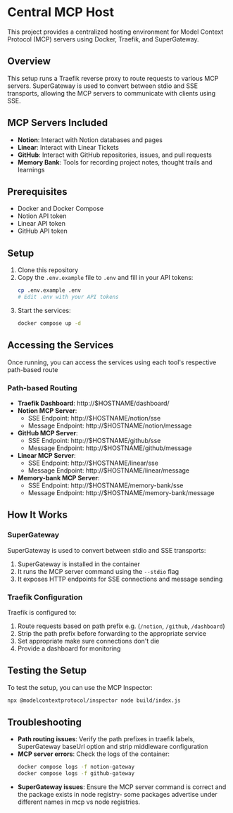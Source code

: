 # Central MCP Host

This project provides a centralized hosting environment for Model Context Protocol (MCP) servers using Docker, Traefik, and SuperGateway.

## Overview

This setup runs a Traefik reverse proxy to route requests to various MCP servers. SuperGateway is used to convert between stdio and SSE transports, allowing the MCP servers to communicate with clients using SSE.

## MCP Servers Included

- **Notion**: Interact with Notion databases and pages
- **Linear**: Interact with Linear Tickets
- **GitHub**: Interact with GitHub repositories, issues, and pull requests
- **Memory Bank**: Tools for recording project notes, thought trails and learnings

## Prerequisites

- Docker and Docker Compose
- Notion API token
- Linear API token
- GitHub API token

## Setup

1. Clone this repository
2. Copy the `.env.example` file to `.env` and fill in your API tokens:
   ```bash
   cp .env.example .env
   # Edit .env with your API tokens
   ```
3. Start the services:
   ```bash
   docker compose up -d
   ```

## Accessing the Services

Once running, you can access the services using each tool's respective path-based route

### Path-based Routing

- **Traefik Dashboard**: http://$HOSTNAME/dashboard/
- **Notion MCP Server**: 
  - SSE Endpoint: http://$HOSTNAME/notion/sse
  - Message Endpoint: http://$HOSTNAME/notion/message
- **GitHub MCP Server**: 
  - SSE Endpoint: http://$HOSTNAME/github/sse
  - Message Endpoint: http://$HOSTNAME/github/message
- **Linear MCP Server**: 
  - SSE Endpoint: http://$HOSTNAME/linear/sse
  - Message Endpoint: http://$HOSTNAME/linear/message
- **Memory-bank MCP Server**: 
  - SSE Endpoint: http://$HOSTNAME/memory-bank/sse
  - Message Endpoint: http://$HOSTNAME/memory-bank/message

## How It Works

### SuperGateway

SuperGateway is used to convert between stdio and SSE transports:

1. SuperGateway is installed in the container
2. It runs the MCP server command using the `--stdio` flag
3. It exposes HTTP endpoints for SSE connections and message sending

### Traefik Configuration

Traefik is configured to:

1. Route requests based on path prefix e.g. (`/notion`, `/github`, `/dashboard`)
2. Strip the path prefix before forwarding to the appropriate service
3. Set appropriate make sure connections don't die
4. Provide a dashboard for monitoring

## Testing the Setup

To test the setup, you can use the MCP Inspector:

```bash
npx @modelcontextprotocol/inspector node build/index.js
```

## Troubleshooting

- **Path routing issues**: Verify the path prefixes in traefik labels, SuperGateway baseUrl option and strip middleware configuration
- **MCP server errors**: Check the logs of the container:
  ```bash
  docker compose logs -f notion-gateway
  docker compose logs -f github-gateway
  ```
- **SuperGateway issues**: Ensure the MCP server command is correct and the package exists in node registry- some packages advertise under different names in mcp vs node registries.
